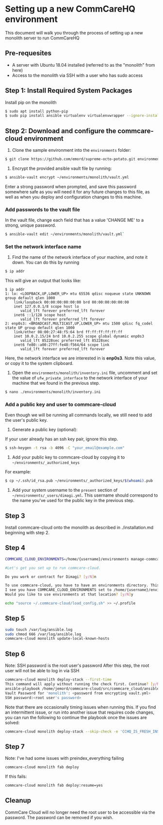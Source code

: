 # Setting up a new CommCareHQ environment

This document will walk you through the process of setting up a new monolith server to run CommCareHQ

## Pre-requesites

* A server with Ubuntu 18.04 installed (referred to as the "monolith" from here)
* Access to the monolith via SSH with a user who has sudo access

## Step 1: Install Required System Packages

Install pip on the monolith

``` bash
$ sudo apt install python-pip
$ sudo pip install ansible virtualenv virtualenvwrapper --ignore-installed six
```

## Step 2: Download and configure the commcare-cloud environment

1. Clone the sample environment into the `environments` folder:
 ``` bash
$ git clone https://github.com/emord/supreme-octo-potato.git environments
 ```

1. Encrypt the provided ansible vault file by running:

 ``` bash 
$ ansible-vault encrypt ~/environments/monolith/vault.yml
 ```

 Enter a strong password when prompted, and save this password somewhere safe as you will need it for any future changes to this file, as well as when you deploy and configuration changes to this machine.

### Add passwords to the vault file

In the vault file, change each field that has a value 'CHANGE ME' to a strong, unique password.

``` bash
$ ansible-vault edit ~/environments/monolith/vault.yml`
```

### Set the network interface name

1. Find the name of the network interface of your machine, and note it down. You can do this by running 

 ``` bash
 $ ip addr
 ```
 This will give an output that looks like:

 ```
 $ ip addr
 1: lo: <LOOPBACK,UP,LOWER_UP> mtu 65536 qdisc noqueue state UNKNOWN group default qlen 1000
     link/loopback 00:00:00:00:00:00 brd 00:00:00:00:00:00
     inet 127.0.0.1/8 scope host lo
        valid_lft forever preferred_lft forever
     inet6 ::1/128 scope host 
        valid_lft forever preferred_lft forever
 2: enp0s3: <BROADCAST,MULTICAST,UP,LOWER_UP> mtu 1500 qdisc fq_codel state UP group default qlen 1000
     link/ether 08:00:27:48:f5:64 brd ff:ff:ff:ff:ff:ff
     inet 10.0.2.15/24 brd 10.0.2.255 scope global dynamic enp0s3
        valid_lft 85228sec preferred_lft 85228sec
     inet6 fe80::a00:27ff:fe48:f564/64 scope link 
        valid_lft forever preferred_lft forever
 ```
 
 Here, the network interface we are interested in is **enp0s3**. Note this value, or copy it to the system clipboard.

1. Open the `environments/monolith/inventory.ini` file, uncomment and set the value of `ufw_private_interface` to the network interface of your machine that we found in the previous step.

 ``` bash
 $ nano ./environments/monolith/inventory.ini
 ```

### Add a public key and user to commcare-cloud

Even though we will be running all commands locally, we still need to add the user's public key.

1. Generate a public key (optional):

 If your user already has an ssh key pair, ignore this step.

 ``` bash
 $ ssh-keygen -t rsa -b 4096 -C "your_email@example.com"
 ```

1. Add your public key to commcare-cloud by copying it to `~/environments/_authorized_keys`

 For example: 
 ``` bash
 $ cp ~/.ssh/id_rsa.pub ~/environments/_authorized_keys/$(whoami).pub
 ```

1. Add your system username to the `present` section of `~/environments/_users/dimagi.yml`. This username should correspond to the name you've used for the public key in the previous step.


## Step 3

Install commcare-cloud onto the monolith as described in ./installation.md beginning with step 2.

## Step 4

```bash
COMMCARE_CLOUD_ENVIRONMENTS=/home/{username}/environments manage-commcare-cloud configure

#Let's get you set up to run commcare-cloud.

Do you work or contract for Dimagi? [y/N]n

To use commcare-cloud, you have to have an environments directory. This is where you will store information about your cluster setup, such as the IP addresses of the hosts in your cluster, how different services are distributed across the machines, and all settings specific to your CommCare instance.
I see you have COMMCARE_CLOUD_ENVIRONMENTS set to /home/{username}/environments in your environment
Would you like to use environments at that location? [y/N]y

echo "source ~/.commcare-cloud/load_config.sh" >> ~/.profile
```

## Step 5

```bash
sudo touch /var/log/ansible.log
sudo chmod 666 /var/log/ansible.log
commcare-cloud monolith update-local-known-hosts
```

## Step 6

Note: SSH password is the root user's password
After this step, the root user will not be able to log in via SSH

```bash
commcare-cloud monolith deploy-stack --first-time
This command will apply without running the check first. Continue? [y/N]y
ansible-playbook /home/jemord/commcare-cloud/src/commcare_cloud/ansible/deploy_stack.yml -i /home/jemord/environments/monolith/inventory.ini -e @/home/jemord/environments/monolith/vault.yml -e @/home/jemord/environments/monolith/public.yml -e @/home/jemord/environments/monolith/.generated.yml --diff --tags=bootstrap-users -u root --ask-pass --vault-password-file=/home/jemord/commcare-cloud/src/commcare_cloud/ansible/echo_vault_password.sh --ask-pass --ssh-common-args -o=UserKnownHostsFile=/home/jemord/environments/monolith/known_hosts
Vault Password for 'monolith': <password from encrypting vault.yml>
SSH password:<root user's password>
```

Note that there are occasionally timing issues when running this.
If you find an intermittent issue, or run into another issue that requires code changes,
you can run the following to continue the playbook once the issues are solved:

```bash
commcare-cloud monolith deploy-stack --skip-check -e 'CCHQ_IS_FRESH_INSTALL=1'
```

## Step 7

Note: I've had some issues with preindex_everything failing

```bash
commcare-cloud monolith fab deploy
```

If this fails:

```bash
commcare-cloud monolith fab deploy:resume=yes
```

## Cleanup

CommCare Cloud will no longer need the root user to be accessible via the password. The password can be removed if you wish.
